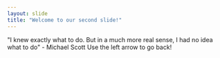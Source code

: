```yaml
---
layout: slide
title: "Welcome to our second slide!"
---
```

"I knew exactly what to do. But in a much more real sense, I had no idea what to do" - Michael Scott
Use the left arrow to go back!
